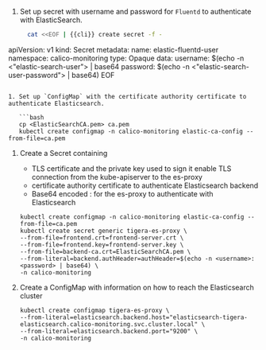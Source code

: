 
1. Set up secret with username and password for `Fluentd` to authenticate with ElasticSearch.
   ```bash
     cat <<EOF | {{cli}} create secret -f -
apiVersion: v1
kind: Secret
metadata:
  name: elastic-fluentd-user
  namespace: calico-monitoring
type: Opaque
data:
  username: $(echo -n <"elastic-search-user"> | base64
  password: $(echo -n <"elastic-search-user-password"> | base64)
EOF
```

1. Set up `ConfigMap` with the certificate authority certificate to authenticate Elasticsearch.

   ```bash
   cp <ElasticSearchCA.pem> ca.pem
   kubectl create configmap -n calico-monitoring elastic-ca-config --from-file=ca.pem
   ```

1. Create a Secret containing
   * TLS certificate and the private key used to sign it enable TLS connection from the kube-apiserver to the es-proxy
   * certificate authority certificate to authenticate Elasticsearch backend
   * Base64 encoded <username>:<password> for the es-proxy to authenticate with Elasticsearch

   ```
   kubectl create configmap -n calico-monitoring elastic-ca-config --from-file=ca.pem
   kubectl create secret generic tigera-es-proxy \
   --from-file=frontend.crt=frontend-server.crt \
   --from-file=frontend.key=frontend-server.key \
   --from-file=backend-ca.crt=ElasticSearchCA.pem \
   --from-literal=backend.authHeader=authHeader=$(echo -n <username>:<password> | base64) \
   -n calico-monitoring
   ```

1. Create a ConfigMap with information on how to reach the Elasticsearch cluster
   ```
   kubectl create configmap tigera-es-proxy \
   --from-literal=elasticsearch.backend.host="elasticsearch-tigera-elasticsearch.calico-monitoring.svc.cluster.local" \
   --from-literal=elasticsearch.backend.port="9200" \
   -n calico-monitoring
   ```
   